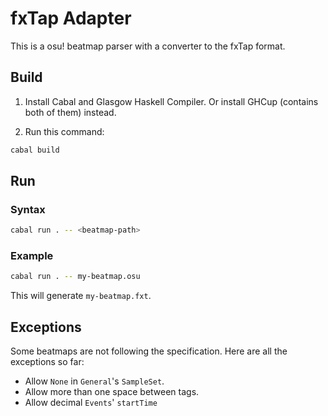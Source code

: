 # fxTap Adapter

This is a osu! beatmap parser with a converter to the fxTap format.

## Build

1. Install Cabal and Glasgow Haskell Compiler. Or install GHCup (contains both of them) instead.

2. Run this command:

```sh
cabal build
```

## Run

### Syntax

```sh
cabal run . -- <beatmap-path>
```

### Example

```sh
cabal run . -- my-beatmap.osu
```

This will generate `my-beatmap.fxt`.

## Exceptions

Some beatmaps are not following the specification.
Here are all the exceptions so far:

* Allow `None` in `General`'s `SampleSet`.
* Allow more than one space between tags.
* Allow decimal `Events`' `startTime`
